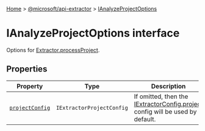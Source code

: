 [Home](./index) &gt; [@microsoft/api-extractor](./api-extractor.md) &gt; [IAnalyzeProjectOptions](./api-extractor.ianalyzeprojectoptions.md)

# IAnalyzeProjectOptions interface

Options for [Extractor.processProject](./api-extractor.extractor.processproject.md)<!-- -->.

## Properties

|  Property | Type | Description |
|  --- | --- | --- |
|  [`projectConfig`](./api-extractor.ianalyzeprojectoptions.projectconfig.md) | `IExtractorProjectConfig` | If omitted, then the [IExtractorConfig.project](./api-extractor.iextractorconfig.project.md) config will be used by default. |

